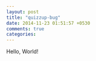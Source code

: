 ```yaml
---
layout: post
title: "quizzup-bug"
date: 2014-11-23 01:51:57 +0530
comments: true
categories: 
---
```


Hello, World!